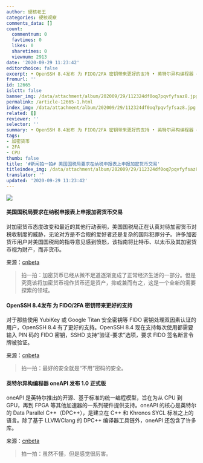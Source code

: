 ```yaml
---
author: 硬核老王
categories: 硬核观察
comments_data: []
count:
  commentnum: 0
  favtimes: 0
  likes: 0
  sharetimes: 0
  viewnum: 2913
date: '2020-09-29 11:23:42'
editorchoice: false
excerpt: • OpenSSH 8.4发布 为 FIDO/2FA 密钥带来更好的支持 • 英特尔异构编程器 oneAPI 发布 1.0 正式版
fromurl: ''
id: 12665
islctt: false
banner_img: /data/attachment/album/202009/29/112324df0oq7pqvfyfsaz8.jpg
permalink: /article-12665-1.html
index_img: /data/attachment/album/202009/29/112324df0oq7pqvfyfsaz8.jpg
related: []
reviewer: ''
selector: ''
summary: • OpenSSH 8.4发布 为 FIDO/2FA 密钥带来更好的支持 • 英特尔异构编程器 oneAPI 发布 1.0 正式版
tags:
- 加密货币
- 2FA
- CPU
thumb: false
title: '#新闻拍一拍# 美国国税局要求在纳税申报表上申报加密货币交易'
titleindex_img: /data/attachment/album/202009/29/112324df0oq7pqvfyfsaz8.jpg
translator: ''
updated: '2020-09-29 11:23:42'
---
```


![](/data/attachment/album/202009/29/112324df0oq7pqvfyfsaz8.jpg)


#### 美国国税局要求在纳税申报表上申报加密货币交易


对加密货币态度改变和最近的其他行动表明，美国国税局正在认真对待加密货币对税收制度的威胁，无论对方是不合规的爱好者还是复杂的国际犯罪分子。许多加密货币用户对美国国税局的指导意见感到愤怒，该指南将比特币、以太币及其加密货币视为财产，而非货币。


来源：[cnbeta](https://www.cnbeta.com/articles/tech/1034783.htm)



> 
> 拍一拍：加密货币已经从微不足道逐渐变成了正常经济生活的一部分。但是究竟该将加密货币视作货币还是资产，抑或兼而有之，这是一个全新的需要探索的领域。
> 
> 
> 


#### OpenSSH 8.4发布 为 FIDO/2FA 密钥带来更好的支持


对于那些使用 YubiKey 或 Google Titan 安全密钥等 FIDO 密钥处理双因素认证的用户，OpenSSH 8.4 有了更好的支持。OpenSSH 8.4 现在支持每次使用都需要输入 PIN 码的 FIDO 密钥，SSHD 支持“验证-要求”选项，要求 FIDO 签名断言令牌被验证。


来源：[cnbeta](https://www.cnbeta.com/articles/tech/1034669.htm)



> 
> 拍一拍：最好的安全就是“不用”密码的安全。
> 
> 
> 


#### 英特尔异构编程器 oneAPI 发布 1.0 正式版


oneAPI 是英特尔推出的开源、基于标准的统一编程模型，旨在为从 CPU 到 GPU，再到 FPGA 等其他加速器的一系列硬件提供支持。oneAPI 的核心是英特尔的 Data Parallel C++（DPC++），是建立在 C++ 和 Khronos SYCL 标准之上的语言。除了基于 LLVM/Clang 的 DPC++ 编译器工具链外，oneAPI 还包含了许多库。


来源：[cnbeta](https://www.cnbeta.com/articles/tech/1034883.htm)



> 
> 拍一拍：虽然不懂，但是感觉很厉害。
> 
> 
>